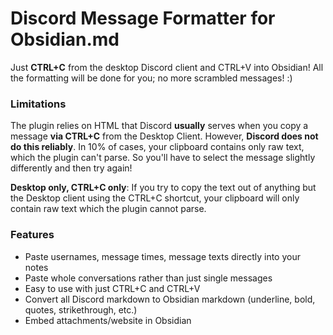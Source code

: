 # Discord Message Formatter for Obsidian.md
Just **CTRL+C** from the desktop Discord client and CTRL+V into Obsidian! All the formatting will be done for you; no more scrambled messages! :)

### Limitations

The plugin relies on HTML that Discord **usually** serves when you copy a message **via CTRL+C** from the Desktop Client. However, **Discord does not do this reliably**. In 10% of cases, your clipboard contains only raw text, which the plugin can't parse. So you'll have to select the message slightly differently and then try again!

**Desktop only, CTRL+C only**: If you try to copy the text out of anything but the Desktop client using the CTRL+C shortcut, your clipboard will only contain raw text which the plugin cannot parse.

### Features
- Paste usernames, message times, message texts directly into your notes
- Paste whole conversations rather than just single messages
- Easy to use with just CTRL+C and CTRL+V
- Convert all Discord markdown to Obsidian markdown (underline, bold, quotes, strikethrough, etc.)
- Embed attachments/website in Obsidian
